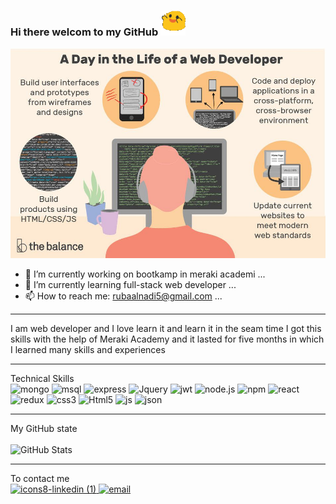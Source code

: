### Hi there welcom to my GitHub <img src="img/img/walk.gif" alt="walk" width="40" >
![](img/web1.jpg)
<!-- <img src="img/web1.jpg" > -->
<!--
**Rubaalnadi/Rubaalnadi** is a ✨ _special_ ✨ repository because its `README.md` (this file) appears on your GitHub profile.

Here are some ideas to get you started:
- 😄 Pronouns: ...
- ⚡ Fun fact: ...
-->
- 🔭 I’m currently working on bootkamp in meraki academi ...
- 🌱 I’m currently learning full-stack web developer ...
- 📫 How to reach me: rubaalnadi5@gmail.com ...
- --------------------------------------------------------------------------------------------------------------------------------
I am web developer and I love learn it and learn it in the seam time 
I got this skills with the help of Meraki Academy and it lasted for five months in which I learned many skills and experiences
- --------------------------------------------------------------------------------------------------------------------------------
 Technical Skills
 <br />
  <img src="https://img.shields.io/badge/MongoDB-4EA94B?style=for-the-badge&logo=mongodb&logoColor=white" alt="mongo" >
  <img src="https://img.shields.io/badge/MySQL-005C84?style=for-the-badge&logo=mysql&logoColor=white" alt="msql" >
  <img src="https://img.shields.io/badge/Express.js-000000?style=for-the-badge&logo=express&logoColor=white" alt="express" >
  <img src="https://img.shields.io/badge/jQuery-0769AD?style=for-the-badge&logo=jquery&logoColor=white" alt="Jquery" >
  <img src="https://img.shields.io/badge/JWT-000000?style=for-the-badge&logo=JSON%20web%20tokens&logoColor=white" alt="jwt" >
  <img src="https://img.shields.io/badge/Node.js-339933?style=for-the-badge&logo=nodedotjs&logoColor=whit" alt="node.js" >
  <img src="https://img.shields.io/badge/npm-CB3837?style=for-the-badge&logo=npm&logoColor=white" alt="npm" >
  <img src="https://img.shields.io/badge/React-20232A?style=for-the-badge&logo=react&logoColor=61DAFB" alt="react" >
  <img src="https://img.shields.io/badge/Redux-593D88?style=for-the-badge&logo=redux&logoColor=white" alt="redux" >
  <img src="https://img.shields.io/badge/CSS3-1572B6?style=for-the-badge&logo=css3&logoColor=white" alt="css3" >
  <img src="https://img.shields.io/badge/HTML5-E34F26?style=for-the-badge&logo=html5&logoColor=white" alt="Html5" >
  <img src="https://img.shields.io/badge/JavaScript-323330?style=for-the-badge&logo=javascript&logoColor=F7DF1E" alt="js" >
  <img src="https://img.shields.io/badge/json-5E5C5C?style=for-the-badge&logo=json&logoColor=white" alt="json" > 
-  - --------------------------------------------------------------------------------------------------------------------------------
 My GitHub state
<br />
<br />
![GitHub Stats](https://github-readme-stats.vercel.app/api?username=Rubaalnadi&theme=radical)
<!-- ![Top Langs](https://github-readme-stats.vercel.app/api/top-langs/?username=Rubaalnadi&theme=radical) -->
-  - --------------------------------------------------------------------------------------------------------------------------------
 To contact me 
<br />
<a href="https://www.linkedin.com/in/ruba-alnadi/" target="_blank"> ![icons8-linkedin (1)](https://user-images.githubusercontent.com/70472838/155805884-bbc6b913-6f8e-4724-bb5d-670423fd4faf.svg)
 </a>
<a href="https://maileto:rubaalnadi5@gmail.com" target="_blank"> <img src="https://img.icons8.com/external-nawicon-flat-nawicon/64/000000/external-email-communication-nawicon-flat-nawicon-2.png" alt="email" width="40"/>
 </a>

